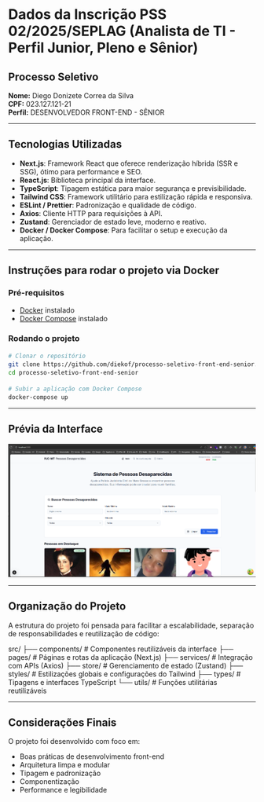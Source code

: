 # Dados da Inscrição PSS 02/2025/SEPLAG (Analista de TI - Perfil Junior, Pleno e Sênior)

## Processo Seletivo

**Nome:** Diego Donizete Correa da Silva  
**CPF:** 023.127.121-21  
**Perfil:** DESENVOLVEDOR FRONT-END - SÊNIOR  

---

## Tecnologias Utilizadas

- **Next.js**: Framework React que oferece renderização híbrida (SSR e SSG), ótimo para performance e SEO.
- **React.js**: Biblioteca principal da interface.
- **TypeScript**: Tipagem estática para maior segurança e previsibilidade.
- **Tailwind CSS**: Framework utilitário para estilização rápida e responsiva.
- **ESLint / Prettier**: Padronização e qualidade de código.
- **Axios**: Cliente HTTP para requisições à API.
- **Zustand**: Gerenciador de estado leve, moderno e reativo.
- **Docker / Docker Compose**: Para facilitar o setup e execução da aplicação.

---

## Instruções para rodar o projeto via Docker

### Pré-requisitos
- [Docker](https://www.docker.com/) instalado
- [Docker Compose](https://docs.docker.com/compose/install/) instalado

### Rodando o projeto

```bash
# Clonar o repositório
git clone https://github.com/diekof/processo-seletivo-front-end-senior.git
cd processo-seletivo-front-end-senior

# Subir a aplicação com Docker Compose
docker-compose up


```
---

## Prévia da Interface

![Preview da aplicação](./screenshots/screen001.png)

---

## Organização do Projeto
A estrutura do projeto foi pensada para facilitar a escalabilidade, separação de responsabilidades e reutilização de código:

src/
├── components/         # Componentes reutilizáveis da interface
├── pages/              # Páginas e rotas da aplicação (Next.js)
├── services/           # Integração com APIs (Axios)
├── store/              # Gerenciamento de estado (Zustand)
├── styles/             # Estilizações globais e configurações do Tailwind
├── types/              # Tipagens e interfaces TypeScript
└── utils/              # Funções utilitárias reutilizáveis

---

## Considerações Finais

O projeto foi desenvolvido com foco em:

- Boas práticas de desenvolvimento front-end
- Arquitetura limpa e modular
- Tipagem e padronização
- Componentização
- Performance e legibilidade
